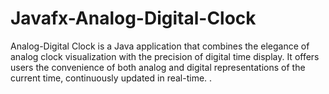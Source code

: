 # Javafx-Analog-Digital-Clock
Analog-Digital Clock is a Java application that combines the elegance of analog clock visualization with the precision of digital time display. It offers users the convenience of both analog and digital representations of the current time, continuously updated in real-time. .
